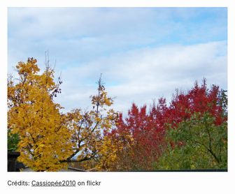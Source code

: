 ![Emile](/images/2022-09-17.jpg)

Crédits: [Cassiopée2010](https://www.flickr.com/people/cmoi30/) on flickr